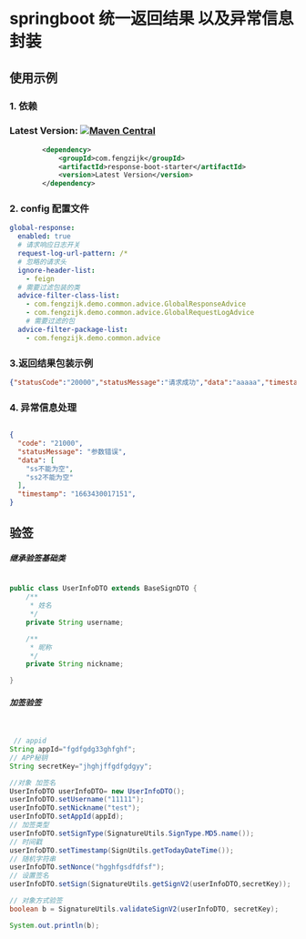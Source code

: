 # springboot 统一返回结果 以及异常信息封装 

## 使用示例


### 1. 依赖
### Latest Version: [![Maven Central](https://img.shields.io/maven-central/v/com.fengzijk/response-spring-boot3-starter.svg)](https://search.maven.org/search?q=g:com.fengzijka:response-spring-boot3-starter*)


``` xml
        <dependency>
            <groupId>com.fengzijk</groupId>
            <artifactId>response-boot-starter</artifactId>
            <version>Latest Version</version>
        </dependency>
```


### 2. config 配置文件
~~~yml
global-response:
  enabled: true
  # 请求响应日志开关
  request-log-url-pattern: /*
  # 忽略的请求头
  ignore-header-list:
    - feign
  # 需要过滤包装的类   
  advice-filter-class-list:
    - com.fengzijk.demo.common.advice.GlobalResponseAdvice
    - com.fengzijk.demo.common.advice.GlobalRequestLogAdvice
    # 需要过滤的包
  advice-filter-package-list: 
    - com.fengzijk.demo.common.advice

~~~


### 3.返回结果包装示例

~~~json
{"statusCode":"20000","statusMessage":"请求成功","data":"aaaaa","timestamp":"1735724275333"}
~~~

### 4. 异常信息处理
~~~json

{
  "code": "21000",
  "statusMessage": "参数错误",
  "data": [
    "ss不能为空",
    "ss2不能为空"
  ],
  "timestamp": "1663430017151",
}


~~~

## 验签
##### 继承验签基础类
~~~java

public class UserInfoDTO extends BaseSignDTO {
    /**
     * 姓名
     */
    private String username;

    /**
     * 昵称
     */
    private String nickname;

}
~~~

##### 加签验签
~~~ java


 // appid
String appId="fgdfgdg33ghfghf";
// APP秘钥 
String secretKey="jhghjffgdfgdgyy";

//对象 加签名
UserInfoDTO userInfoDTO= new UserInfoDTO();
userInfoDTO.setUsername("11111");
userInfoDTO.setNickname("test");
userInfoDTO.setAppId(appId);
// 加签类型
userInfoDTO.setSignType(SignatureUtils.SignType.MD5.name());
// 时间戳
userInfoDTO.setTimestamp(SignUtils.getTodayDateTime());
// 随机字符串
userInfoDTO.setNonce("hgghfgsdfdfsf");
// 设置签名
userInfoDTO.setSign(SignatureUtils.getSignV2(userInfoDTO,secretKey));

// 对象方式验签
boolean b = SignatureUtils.validateSignV2(userInfoDTO, secretKey);

System.out.println(b);
~~~
